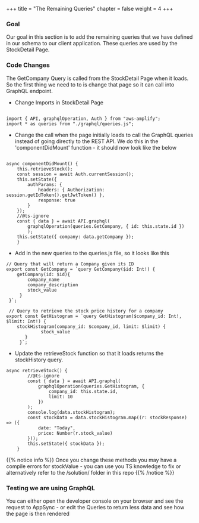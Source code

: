 +++
title = "The Remaining Queries"
chapter = false
weight = 4
+++

### Goal
Our goal in this section is to add the remaining queries that we have defined in our schema to our client application. These queries are used by the StockDetail Page.

### Code Changes 
The GetCompany Query is called from the StockDetail Page when it loads. So the first thing we need to to is change that page so it can call into GraphQL endpoint.

* Change Imports in StockDetail Page 

```tsx

import { API, graphqlOperation, Auth } from "aws-amplify";
import * as queries from "./graphql/queries.js";

```

* Change the call when the page initially loads to call the GraphQL queries instead of going directly to the REST API. We do this in the 'componentDidMount' function - it should now look like the below

```tsx

async componentDidMount() {
    this.retrieveStock();
    const session = await Auth.currentSession();
    this.setState({
        authParams: {
            headers: { Authorization: session.getIdToken().getJwtToken() },
            response: true
        }
    });
    //@ts-ignore
    const { data } = await API.graphql(
        graphqlOperation(queries.GetCompany, { id: this.state.id })
        );
    this.setState({ company: data.getCompany });
    }

```

* Add in the new queries to the queries.js file, so it looks like this 

```tsx
// Query that will return a Company given its ID
export const GetCompany = `query GetCompany($id: Int!) {
    getCompany(id: $id){
        company_name
        company_description
        stock_value
     }
 }`;

 // Query to retrieve the stock price history for a company
export const GetHistogram = `query GetHistogram($company_id: Int!, $limit: Int!) {
    stockHistogram(company_id: $company_id, limit: $limit) {
             stock_value
       }
     }`;
```

* Update the retrieveStock function so that it loads returns the stockHistory query.


```tsx
async retrieveStock() {
        //@ts-ignore
        const { data } = await API.graphql(
            graphqlOperation(queries.GetHistogram, {
                company_id: this.state.id,
                limit: 10
            })
        );
        console.log(data.stockHistogram);
        const stockData = data.stockHistogram.map((r: stockResponse) => ({
            date: "Today",
            price: Number(r.stock_value)
        }));
        this.setState({ stockData });
    }
```
{{% notice info %}}
Once you change these methods you may have a compile errors for stockValue - you can use you TS knowledge to fix or alternatively refer to the /solution/ folder in this repo
{{% /notice %}}

### Testing we are using GraphQL
You can either open the developer console on your browser and see the request to AppSync - or edit the Queries to return less data and see how the page is then rendered



